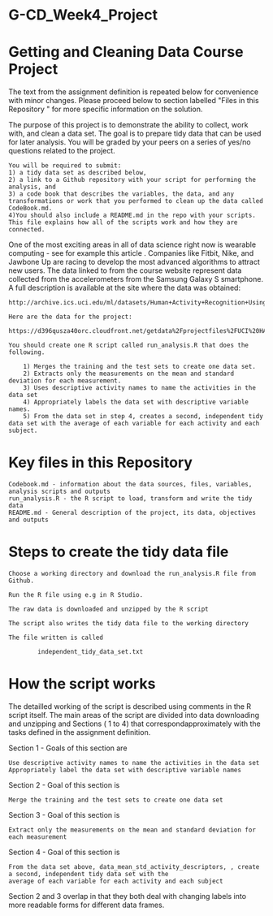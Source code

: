 # G-CD_Week4_Project
# Getting and Cleaning Data Course Project

The text from the assignment definition is repeated below for convenience with minor changes. Please proceed below to section labelled  "Files in this Repository " for more specific information on the solution.

The purpose of this project is to demonstrate the ability to collect, work with, and clean a data set. The goal is to prepare tidy data that can be used for later analysis. You will be graded by your peers on a series of yes/no questions related to the project. 

    You will be required to submit: 
    1) a tidy data set as described below, 
    2) a link to a Github repository with your script for performing the analysis, and 
    3) a code book that describes the variables, the data, and any transformations or work that you performed to clean up the data called CodeBook.md. 
    4)You should also include a README.md in the repo with your scripts. This file explains how all of the scripts work and how they are connected.

 One of the most exciting areas in all of data science right now is wearable computing - see for example this article . Companies like Fitbit, Nike, and Jawbone Up are racing to develop the most advanced algorithms to attract new users. The data linked to from the course website represent data collected from the accelerometers from the Samsung Galaxy S smartphone. A full description is available at the site where the data was obtained:

    http://archive.ics.uci.edu/ml/datasets/Human+Activity+Recognition+Using+Smartphones

    Here are the data for the project:

    https://d396qusza40orc.cloudfront.net/getdata%2Fprojectfiles%2FUCI%20HAR%20Dataset.zip

    You should create one R script called run_analysis.R that does the following.

        1) Merges the training and the test sets to create one data set.
        2) Extracts only the measurements on the mean and standard deviation for each measurement.
        3) Uses descriptive activity names to name the activities in the data set
        4) Appropriately labels the data set with descriptive variable names.
        5) From the data set in step 4, creates a second, independent tidy data set with the average of each variable for each activity and each subject.
    
# Key files in this Repository
    
    Codebook.md - information about the data sources, files, variables, analysis scripts and outputs
    run_analysis.R - the R script to load, transform and write the tidy data
    README.md - General description of the project, its data, objectives and outputs
    
    
# Steps to create the tidy data file
    
    
    Choose a working directory and download the run_analysis.R file from Github.
    
    Run the R file using e.g in R Studio.
    
    The raw data is downloaded and unzipped by the R script
    
    The script also writes the tidy data file to the working directory
    
    The file written is called 
    
            independent_tidy_data_set.txt
            
# How the script works

The detailled working of the script is described using comments in the R script itself. The main areas of the script are divided into data downloading and unzipping and Sections ( 1 to 4) that correspondapproximately with the tasks defined in the assignment definition. 

Section 1 - Goals of this section are

    Use descriptive activity names to name the activities in the data set
    Appropriately label the data set with descriptive variable names
    
Section 2 - Goal of this section is

    Merge the training and the test sets to create one data set
    
Section 3 - Goal of this section is

    Extract only the measurements on the mean and standard deviation for each measurement
    
Section 4 - Goal of this section is

    From the data set above, data_mean_std_activity_descriptors, , create a second, independent tidy data set with the 
    average of each variable for each activity and each subject

Section 2 and 3 overlap in that they both deal with changing labels into more readable forms for different data frames. 



    
    
    
